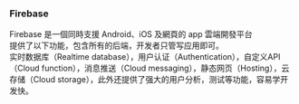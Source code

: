 ### Firebase
Firebase 是一個同時支援 Android、iOS 及網頁的 app 雲端開發平台  
提供了以下功能，包含所有的后端，开发者只管写应用即可。  
实时数据库（Realtime database），用户认证（Authentication），自定义API（Cloud function），消息推送（Cloud messaging），静态网页（Hosting），云存储（Cloud storage），此外还提供了强大的用户分析，测试等功能，容易学开发快。